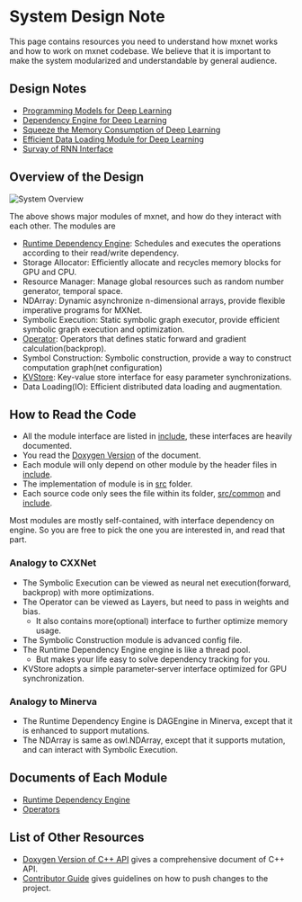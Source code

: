 # System Design Note

This page contains resources you need to understand how mxnet works and how to
work on mxnet codebase.  We believe that it is important to make the system
modularized and understandable by general audience.


## Design Notes

* [Programming Models for Deep Learning](program_model.md)
* [Dependency Engine for Deep Learning](note_engine.md)
* [Squeeze the Memory Consumption of Deep Learning](note_memory.md)
* [Efficient Data Loading Module for Deep Learning](note_data_loading.md)
* [Survay of RNN Interface](rnn_interface.md)


## Overview of the Design

![System Overview](https://raw.githubusercontent.com/dmlc/dmlc.github.io/master/img/mxnet/system/overview.png)

The above shows major modules of mxnet, and how do they interact with each
other. The modules are
- [Runtime Dependency Engine](engine.md): Schedules and executes the
  operations according to their read/write dependency.
- Storage Allocator: Efficiently allocate and recycles memory blocks for GPU and
  CPU.
- Resource Manager: Manage global resources such as random number generator, temporal space.
- NDArray: Dynamic asynchronize n-dimensional arrays, provide flexible
  imperative programs for MXNet.
- Symbolic Execution: Static symbolic graph executor, provide efficient symbolic
  graph execution and optimization.
- [Operator](operator.md): Operators that defines static forward and gradient
  calculation(backprop).
- Symbol Construction: Symbolic construction, provide a way to construct
  computation graph(net configuration)
- [KVStore](multi_node.md): Key-value store interface for easy parameter synchronizations.
- Data Loading(IO): Efficient distributed data loading and augmentation.


## How to Read the Code
- All the module interface are listed in [include](../../include), these
  interfaces are heavily documented.
- You read the
  [Doxygen Version](https://mxnet.readthedocs.org/en/latest/doxygen) of the
  document.
- Each module will only depend on other module by the header files in
  [include](../../include).
- The implementation of module is in [src](../../src) folder.
- Each source code only sees the file within its folder,
  [src/common](../../src/common) and [include](../../include).

Most modules are mostly self-contained, with interface dependency on engine.  So
you are free to pick the one you are interested in, and read that part.

### Analogy to CXXNet
- The Symbolic Execution can be viewed as neural net execution(forward,
  backprop) with more optimizations.
- The Operator can be viewed as Layers, but need to pass in weights and bias.
	- It also contains more(optional) interface to further optimize memory usage.
- The Symbolic Construction module is advanced config file.
- The Runtime Dependency Engine engine is like a thread pool.
	- But makes your life easy to solve dependency tracking for you.
- KVStore adopts a simple parameter-server interface optimized for GPU
  synchronization.

### Analogy to Minerva
- The Runtime Dependency Engine is DAGEngine in Minerva, except that it is
  enhanced to support mutations.
- The NDArray is same as owl.NDArray, except that it supports mutation, and can
  interact with Symbolic Execution.

Documents of Each Module
------------------------
* [Runtime Dependency Engine](engine.md)
* [Operators](operator.md)

List of Other Resources
-----------------------
* [Doxygen Version of C++ API](https://mxnet.readthedocs.org/en/latest/doxygen) gives a comprehensive document of C++ API.
* [Contributor Guide](../how_to/contribute.md) gives guidelines on how to push changes to the project.
